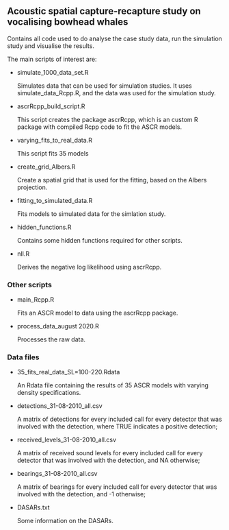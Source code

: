 ## Acoustic spatial capture-recapture study on vocalising bowhead whales

Contains all code used to do analyse the case study data, run the simulation study and visualise the results. 

The main scripts of interest are:

- simulate_1000_data_set.R

	Simulates data that can be used for simulation studies. It uses simulate_data_Rcpp.R, and the data was used for the simulation study.
	
- ascrRcpp_build_script.R
	
	This script creates the package ascrRcpp, which is an custom R package with compiled Rcpp code to fit the ASCR models.
	
- varying_fits_to_real_data.R
	
	This script fits 35 models
	
- create_grid_Albers.R
	
	Create a spatial grid that is used for the fitting, based on the Albers projection.
	
- fitting_to_simulated_data.R
	
	Fits models to simulated data for the simlation study.
	
- hidden_functions.R
	
	Contains some hidden functions required for other scripts.
	
- nll.R
	
	Derives the negative log likelihood using ascrRcpp.
	

### Other scripts

- main_Rcpp.R
	
	Fits an ASCR model to data using the ascrRcpp package.
	
- process_data_august 2020.R 
	
	Processes the raw data.
	

### Data files

- 35_fits_real_data_SL=100-220.Rdata
	
	An Rdata file containing the results of 35 ASCR models with varying density specifications.

- detections_31-08-2010_all.csv

	A matrix of detections for every included call for every detector that was involved with the detection, where TRUE indicates a positive detection;

- received_levels_31-08-2010_all.csv

	A matrix of received sound levels for every included call for every detector that was involved with the detection, and NA otherwise;

- bearings_31-08-2010_all.csv

	A matrix of bearings for every included call for every detector that was involved with the detection, and -1 otherwise;

- DASARs.txt

	Some information on the DASARs.
